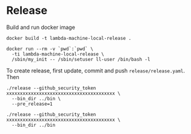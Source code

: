 # Release

Build and run docker image

```
docker build -t lambda-machine-local-release .

docker run --rm -v `pwd`:`pwd` \
  -ti lambda-machine-local-release \
  /sbin/my_init -- /sbin/setuser ll-user /bin/bash -l
```

To create release, first update, commit and push `release/release.yaml`. Then

```
./release --github_security_token xxxxxxxxxxxxxxxxxxxxxxxxxxxxxxxxxxxxxxxx \
  --bin_dir ../bin \
  --pre_release=1

./release --github_security_token xxxxxxxxxxxxxxxxxxxxxxxxxxxxxxxxxxxxxxxx \
  --bin_dir ../bin
```
